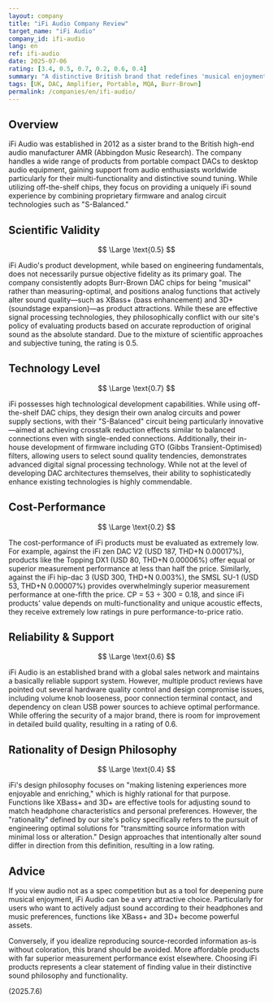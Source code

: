 ```yaml
---
layout: company
title: "iFi Audio Company Review"
target_name: "iFi Audio"
company_id: ifi-audio
lang: en
ref: ifi-audio
date: 2025-07-06
rating: [3.4, 0.5, 0.7, 0.2, 0.6, 0.4]
summary: "A distinctive British brand that redefines 'musical enjoyment,' diverging from measurement-supremacist approaches to pursue a unique 'iFi sound' through Burr-Brown DAC chips and analog circuitry. Diverse acoustic correction features like XBass+ and 3D+ serve as tools to enrich listening experiences. However, this philosophy conflicts with the objectivity and fidelity standards defined by our policy, resulting in extremely low cost-performance ratings. A choice for users who prioritize feeling over data."
tags: [UK, DAC, Amplifier, Portable, MQA, Burr-Brown]
permalink: /companies/en/ifi-audio/
---
```


## Overview

iFi Audio was established in 2012 as a sister brand to the British high-end audio manufacturer AMR (Abbingdon Music Research). The company handles a wide range of products from portable compact DACs to desktop audio equipment, gaining support from audio enthusiasts worldwide particularly for their multi-functionality and distinctive sound tuning. While utilizing off-the-shelf chips, they focus on providing a uniquely iFi sound experience by combining proprietary firmware and analog circuit technologies such as "S-Balanced."

## Scientific Validity

$$ \Large \text{0.5} $$

iFi Audio's product development, while based on engineering fundamentals, does not necessarily pursue objective fidelity as its primary goal. The company consistently adopts Burr-Brown DAC chips for being "musical" rather than measuring-optimal, and positions analog functions that actively alter sound quality—such as XBass+ (bass enhancement) and 3D+ (soundstage expansion)—as product attractions. While these are effective signal processing technologies, they philosophically conflict with our site's policy of evaluating products based on accurate reproduction of original sound as the absolute standard. Due to the mixture of scientific approaches and subjective tuning, the rating is 0.5.

## Technology Level

$$ \Large \text{0.7} $$

iFi possesses high technological development capabilities. While using off-the-shelf DAC chips, they design their own analog circuits and power supply sections, with their "S-Balanced" circuit being particularly innovative—aimed at achieving crosstalk reduction effects similar to balanced connections even with single-ended connections. Additionally, their in-house development of firmware including GTO (Gibbs Transient-Optimised) filters, allowing users to select sound quality tendencies, demonstrates advanced digital signal processing technology. While not at the level of developing DAC architectures themselves, their ability to sophisticatedly enhance existing technologies is highly commendable.

## Cost-Performance

$$ \Large \text{0.2} $$

The cost-performance of iFi products must be evaluated as extremely low. For example, against the iFi zen DAC V2 (USD 187, THD+N 0.00017%), products like the Topping DX1 (USD 80, THD+N 0.00006%) offer equal or superior measurement performance at less than half the price. Similarly, against the iFi hip-dac 3 (USD 300, THD+N 0.003%), the SMSL SU-1 (USD 53, THD+N 0.00007%) provides overwhelmingly superior measurement performance at one-fifth the price. CP = 53 ÷ 300 = 0.18, and since iFi products' value depends on multi-functionality and unique acoustic effects, they receive extremely low ratings in pure performance-to-price ratio.

## Reliability & Support

$$ \Large \text{0.6} $$

iFi Audio is an established brand with a global sales network and maintains a basically reliable support system. However, multiple product reviews have pointed out several hardware quality control and design compromise issues, including volume knob looseness, poor connection terminal contact, and dependency on clean USB power sources to achieve optimal performance. While offering the security of a major brand, there is room for improvement in detailed build quality, resulting in a rating of 0.6.

## Rationality of Design Philosophy

$$ \Large \text{0.4} $$

iFi's design philosophy focuses on "making listening experiences more enjoyable and enriching," which is highly rational for that purpose. Functions like XBass+ and 3D+ are effective tools for adjusting sound to match headphone characteristics and personal preferences. However, the "rationality" defined by our site's policy specifically refers to the pursuit of engineering optimal solutions for "transmitting source information with minimal loss or alteration." Design approaches that intentionally alter sound differ in direction from this definition, resulting in a low rating.

## Advice

If you view audio not as a spec competition but as a tool for deepening pure musical enjoyment, iFi Audio can be a very attractive choice. Particularly for users who want to actively adjust sound according to their headphones and music preferences, functions like XBass+ and 3D+ become powerful assets.

Conversely, if you idealize reproducing source-recorded information as-is without coloration, this brand should be avoided. More affordable products with far superior measurement performance exist elsewhere. Choosing iFi products represents a clear statement of finding value in their distinctive sound philosophy and functionality.

(2025.7.6)